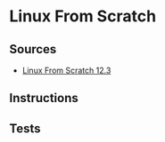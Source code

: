 # Linux From Scratch

## Sources

- [Linux From Scratch 12.3](https://www.linuxfromscratch.org/lfs/view/stable/index.html)

## Instructions

## Tests

